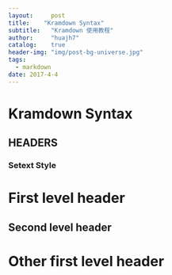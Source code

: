 ```yaml
---
layout:     post
title:    "Kramdown Syntax"
subtitle:   "Kramdown 使用教程"
author:     "huajh7"
catalog:    true
header-img: "img/post-bg-universe.jpg"
tags:
  - markdown  
date: 2017-4-4
---
```


# Kramdown Syntax

## HEADERS

### Setext Style

First level header
==================

Second level header
------

   Other first level header
=



